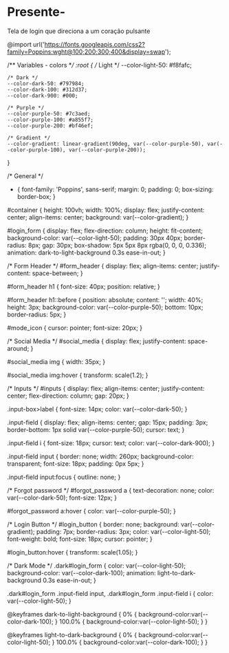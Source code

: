 # Presente-
Tela de login que direciona a um coração pulsante

@import url('https://fonts.googleapis.com/css2?family=Poppins:wght@100;200;300;400&display=swap');

/** Variables - colors **/
:root {
    /* Light */
    --color-light-50: #f8fafc;

    /* Dark */
    --color-dark-50: #797984;
    --color-dark-100: #312d37;
    --color-dark-900: #000;

    /* Purple */
    --color-purple-50: #7c3aed;
    --color-purple-100: #a855f7;
    --color-purple-200: #bf46ef;

    /* Gradient */
    --color-gradient: linear-gradient(90deg, var(--color-purple-50), var(--color-purple-100), var(--color-purple-200));
}

/* General */
* {
    font-family: 'Poppins', sans-serif;
    margin: 0;
    padding: 0;
    box-sizing: border-box;
}

#container {
    height: 100vh;
    width: 100%;
    display: flex;
    justify-content: center;
    align-items: center;
    background: var(--color-gradient);
}

#login_form {
    display: flex;
    flex-direction: column;
    height: fit-content;
    background-color: var(--color-light-50);
    padding: 30px 40px;
    border-radius: 8px;
    gap: 30px;
    box-shadow: 5px 5px 8px rgba(0, 0, 0, 0.336);
    animation: dark-to-light-background 0.3s ease-in-out;
}

/* Form Header */
#form_header {
    display: flex;
    align-items: center;
    justify-content: space-between;
}

#form_header h1 {
    font-size: 40px;
    position: relative;
}

#form_header h1::before {
    position: absolute;
    content: '';
    width: 40%;
    height: 3px;
    background-color: var(--color-purple-50);
    bottom: 10px;
    border-radius: 5px;
}

#mode_icon {
    cursor: pointer;
    font-size: 20px;
}

/* Social Media */
#social_media {
    display: flex;
    justify-content: space-around;
}

#social_media img {
    width: 35px;
}

#social_media img:hover {
    transform: scale(1.2);
}

/* Inputs */
#inputs {
    display: flex;
    align-items: center;
    justify-content: center;
    flex-direction: column;
    gap: 20px;
}

.input-box>label {
    font-size: 14px;
    color: var(--color-dark-50);
}

.input-field {
    display: flex;
    align-items: center;
    gap: 15px;
    padding: 3px;
    border-bottom: 1px solid var(--color-purple-50);
    cursor: text;
}

.input-field i {
    font-size: 18px;
    cursor: text;
    color: var(--color-dark-900);
} 

.input-field input {
    border: none;
    width: 260px;
    background-color: transparent;
    font-size: 18px;
    padding: 0px 5px;
}

.input-field input:focus {
    outline: none;
}

/* Forgot password */
#forgot_password a {
    text-decoration: none;
    color: var(--color-dark-50);
    font-size: 12px;
}

#forgot_password a:hover {
    color: var(--color-purple-50);
}

/* Login Button */
#login_button {
    border: none;
    background: var(--color-gradient);
    padding: 7px;
    border-radius: 3px;
    color: var(--color-light-50);
    font-weight: bold;
    font-size: 18px;
    cursor: pointer;
}

#login_button:hover {
    transform: scale(1.05);
}

/* Dark Mode */
.dark#login_form {
    color: var(--color-light-50);
    background-color: var(--color-dark-100);
    animation: light-to-dark-background 0.3s ease-in-out;
}

.dark#login_form .input-field input,
.dark#login_form .input-field i {
    color: var(--color-light-50);
}

@keyframes dark-to-light-background {
    0% {
        background-color:var(--color-dark-100);
    }
    100.0% {
        background-color:var(--color-light-50);
    }
}

@keyframes light-to-dark-background {
    0% {
        background-color:var(--color-light-50);
    }
    100.0% {
        background-color:var(--color-dark-100); 
    }
}